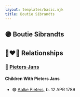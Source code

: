 ```yaml
---
layout: templates/basic.njk
title: Boutie Sibrandts
---
```

## 🟣 Boutie Sibrandts


## 👩‍❤️‍👨 Relationships

### 🔵 [Pieters Jans](/people/7/70270996)

#### Children With Pieters Jans
* 🟣 [Aalke Pieters](/people/7/70796984), b. 12 APR 1789
